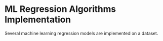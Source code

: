 # ML Regression Algorithms Implementation
 Several machine learning regression models are implemented on a dataset.
